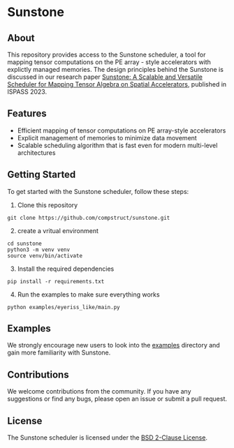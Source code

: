 # Sunstone

## About
This repository provides access to the Sunstone scheduler, a tool for mapping tensor computations on the PE array - style accelerators with explictly managed memories. The design principles behind the Sunstone is discussed in our research paper [Sunstone: A Scalable and Versatile Scheduler for Mapping Tensor Algebra on Spatial Accelerators](https://people.ece.ubc.ca/sasha/papers/ispass2023.pdf), published in ISPASS 2023.

## Features
-   Efficient mapping of tensor computations on PE array-style accelerators
-   Explicit management of memories to minimize data movement
-   Scalable scheduling algorithm that is fast even for modern multi-level architectures

## Getting Started

To get started with the Sunstone scheduler, follow these steps:

1.  Clone this repository 
```
git clone https://github.com/compstruct/sunstone.git
```
2. create a vritual environment 
```
cd sunstone
python3 -m venv venv
source venv/bin/activate
```
3.  Install the required dependencies
```
pip install -r requirements.txt
```  
4.  Run the examples to make sure everything works
```
python examples/eyeriss_like/main.py
```

## Examples

We strongly encourage new users to look into the [examples](./examples) directory and gain more familiarity with Sunstone.

## Contributions

We welcome contributions from the community. If you have any suggestions or find any bugs, please open an issue or submit a pull request.

## License

The Sunstone scheduler is licensed under the [BSD 2-Clause License](./LICENSE).